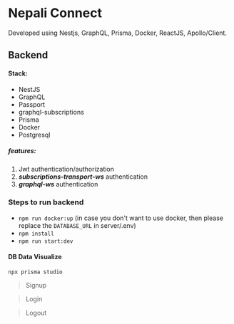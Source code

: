 # Nepali Connect

Developed using Nestjs, GraphQL, Prisma, Docker, ReactJS, Apollo/Client.

## Backend

#### Stack:

- NestJS
- GraphQL
- Passport
- graphql-subscriptions
- Prisma
- Docker
- Postgresql

##### features:

1. Jwt authentication/authorization
5. **_subscriptions-transport-ws_** authentication
6. **_graphql-ws_** authentication

### Steps to run backend

- `npm run docker:up` (in case you don't want to use docker, then please replace the `DATABASE_URL` in server/.env)
- `npm install`
- `npm run start:dev`

#### DB Data Visualize

`npx prisma studio`


> Signup


> Login


> Logout 

